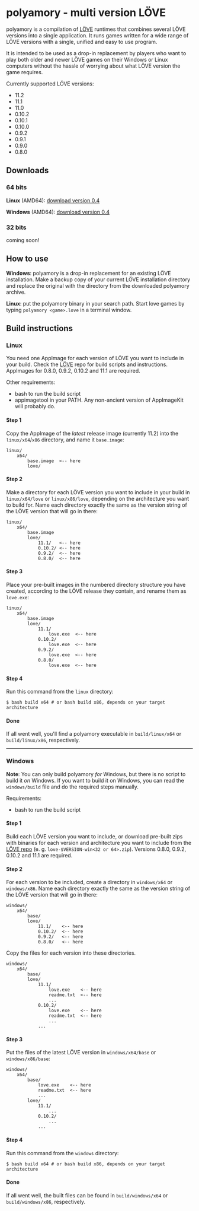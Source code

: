 # polyamory - multi version LÖVE

polyamory is a compilation of [LÖVE](https://love2d.org) runtimes that combines several LÖVE versions into a single application. It runs games written for a wide range of LÖVE versions with a single, unified and easy to use program.

It is intended to be used as a drop-in replacement by players who want to play both older and newer LÖVE games on their Windows or Linux computers without the hassle of worrying about what LÖVE version the game requires.

Currently supported LÖVE versions:

* 11.2  
* 11.1  
* 11.0  
* 0.10.2  
* 0.10.1  
* 0.10.0  
* 0.9.2  
* 0.9.1  
* 0.9.0  
* 0.8.0  

## Downloads

### 64 bits

**Linux** (AMD64): [download version 0.4](https://github.com/megagrump/polyamory/releases/download/release-0.4/polyamory-0.4-linux-amd64.bz2)  

**Windows** (AMD64): [download version 0.4](https://github.com/megagrump/polyamory/releases/download/release-0.4/polyamory-0.4-win64.7z)  

### 32 bits

coming soon!

## How to use

**Windows**: polyamory is a drop-in replacement for an existing LÖVE installation. Make a backup copy of your current LÖVE installation directory and replace the original with the directory from the downloaded polyamory archive.

**Linux**: put the polyamory binary in your search path. Start love games by typing `polyamory <game>.love` in a terminal window.

## Build instructions

### Linux

You need one AppImage for each version of LÖVE you want to include in your build. Check the [LÖVE](https://bitbucket.org/rude/love) repo for build scripts and instructions. AppImages for 0.8.0, 0.9.2, 0.10.2 and 11.1 are required.

Other requirements:  

* bash to run the build script
* appimagetool in your PATH. Any non-ancient version of AppImageKit will probably do.  

#### Step 1  

Copy the AppImage of the *latest* release image (currently 11.2) into the `linux/x64`/`x86` directory, and name it `base.image`:

    linux/  
        x64/
            base.image  <-- here
            love/  

#### Step 2  

Make a directory for each LÖVE version you want to include in your build in `linux/x64/love` or `linux/x86/love`, depending on the architecture you want to build for. Name each directory exactly the same as the version string of the LÖVE version that will go in there:

    linux/  
        x64/  
            base.image  
            love/  
                11.1/   <-- here  
                0.10.2/ <-- here  
                0.9.2/  <-- here  
                0.8.0/  <-- here  

#### Step 3  

Place your pre-built images in the numbered directory structure you have created, according to the LÖVE release they contain, and rename them as `love.exe`:

    linux/  
        x64/  
            base.image
            love/  
                11.1/  
                    love.exe  <-- here  
                0.10.2/
                    love.exe  <-- here  
                0.9.2/  
                    love.exe  <-- here  
                0.8.0/  
                    love.exe  <-- here  

#### Step 4  

Run this command from the `linux` directory:

    $ bash build x64 # or bash build x86, depends on your target architecture

#### Done

If all went well, you'll find a polyamory executable in `build/linux/x64` or `build/linux/x86`, respectively.

---

### Windows

**Note**: You can only build polyamory *for* Windows, but there is no script to build it *on* Windows. If you want to build it on Windows, you can read the `windows/build` file and do the required steps manually.

Requirements:

* bash to run the build script

#### Step 1  

Build each LÖVE version you want to include, or download pre-built zips with binaries for each version and architecture you want to include from the [LÖVE repo](https://bitbucket.org/rude/love/downloads) (e. g. `love-$VERSION-win<32 or 64>.zip`). Versions 0.8.0, 0.9.2, 0.10.2 and 11.1 are required.

#### Step 2  

For each version to be included, create a directory in `windows/x64` or `windows/x86`. Name each directory exactly the same as the version string of the LÖVE version that will go in there:

    windows/  
        x64/  
            base/  
            love/  
                11.1/    <-- here  
                0.10.2/  <-- here  
                0.9.2/   <-- here  
                0.8.0/   <-- here  

Copy the files for each version into these directories.

    windows/  
        x64/  
            base/  
            love/  
                11.1/   
                    love.exe    <-- here
                    readme.txt  <-- here
                    ...
                0.10.2/  
                    love.exe    <-- here
                    readme.txt  <-- here
                    ...
                ...  

#### Step 3  

Put the files of the latest LÖVE version in `windows/x64/base` or `windows/x86/base`:

    windows/  
        x64/  
            base/
                love.exe    <-- here
                readme.txt  <-- here
                ...
            love/  
                11.1/ 
                    ... 
                0.10.2/
                    ...  
                ...  

#### Step 4  

Run this command from the `windows` directory:

    $ bash build x64 # or bash build x86, depends on your target architecture

#### Done

If all went well, the built files can be found in `build/windows/x64` or `build/windows/x86`, respectively.
